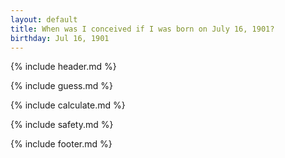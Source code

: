 ```yaml
---
layout: default
title: When was I conceived if I was born on July 16, 1901?
birthday: Jul 16, 1901
---
```


{% include header.md %}

{% include guess.md %}

{% include calculate.md %}

{% include safety.md %}

{% include footer.md %}



